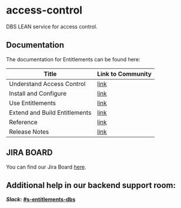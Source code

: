 # access-control

DBS LEAN service for access control.

## Documentation

The documentation for Entitlements can be found here:

| Title | Link to Community|
|---|--- |
| Understand Access Control  | [link](https://community.backbase.com/documentation/entitlements/latest/entitlements_understand)   |
| Install and Configure | [link](https://community.backbase.com/documentation/entitlements/latest/install_and_configure)  |
| Use Entitlements  | [link](https://community.backbase.com/documentation/entitlements/latest/use)   |
| Extend and Build Entitlements  | [link](https://community.backbase.com/documentation/entitlements/latest/extend_and_build)   |
| Reference  | [link](https://community.backbase.com/documentation/entitlements/latest/reference)   |
| Release Notes  | [link](https://community.backbase.com/documentation/entitlements/latest/release_notes)   |

## JIRA BOARD
You can find our Jira Board [here](https://backbase.atlassian.net/secure/RapidBoard.jspa?rapidView=479&projectKey=ENTI&view=planning.nodetail).

## Additional help in our backend support room:
***Slack:***  [**#s-entitlements-dbs**](https://backbase.slack.com/messages/CG2C5RJAZ)